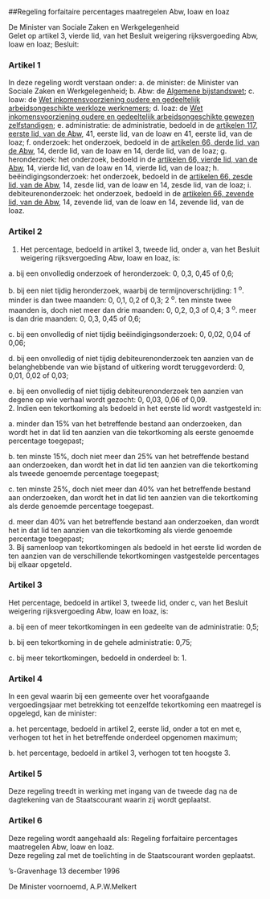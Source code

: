 <meta http-equiv='Content-Type' content='text/html; charset=utf-8' />

##Regeling forfaitaire percentages maatregelen Abw, Ioaw en Ioaz

De Minister van Sociale Zaken en Werkgelegenheid  
Gelet op artikel 3, vierde lid, van het Besluit weigering rijksvergoeding Abw, Ioaw en Ioaz;
Besluit:    

### Artikel  1  

In deze regeling wordt verstaan onder:   a. de minister:  de Minister van Sociale Zaken en Werkgelegenheid;    b. Abw:  de [Algemene bijstandswet](../../../../../../../../../../wet/algemene/bijstandswet/BWBR0007333/README.md);    c. Ioaw:  de [Wet inkomensvoorziening oudere en gedeeltelijk arbeidsongeschikte werkloze werknemers](../../../../../../../../../../wet/wet/inkomensvoorziening/oudere/en/gedeeltelijk/arbeidsongeschikte/werkloze/etc/BWBR0004044/README.md);    d. Ioaz:  de [Wet inkomensvoorziening oudere en gedeeltelijk arbeidsongeschikte gewezen zelfstandigen](../../../../../../../../../../wet/wet/inkomensvoorziening/oudere/en/gedeeltelijk/arbeidsongeschikte/gewezen/etc/BWBR0004163/README.md);    e. administratie:  de administratie, bedoeld in de [artikelen 117, eerste lid, van de Abw](../../../../../../../../../../wet/algemene/bijstandswet/BWBR0007333/README.md), 41, eerste lid, van de Ioaw en 41, eerste lid, van de Ioaz;    f. onderzoek:  het onderzoek, bedoeld in de [artikelen 66, derde lid, van de Abw](../../../../../../../../../../wet/algemene/bijstandswet/BWBR0007333/README.md), 14, derde lid, van de Ioaw en 14, derde lid, van de Ioaz;    g. heronderzoek:  het onderzoek, bedoeld in de [artikelen 66, vierde lid, van de Abw](../../../../../../../../../../wet/algemene/bijstandswet/BWBR0007333/README.md), 14, vierde lid, van de Ioaw en 14, vierde lid, van de Ioaz;    h. beëindigingsonderzoek:  het onderzoek, bedoeld in de [artikelen 66, zesde lid, van de Abw](../../../../../../../../../../wet/algemene/bijstandswet/BWBR0007333/README.md), 14, zesde lid, van de Ioaw en 14, zesde lid, van de Ioaz;    i. debiteurenonderzoek:  het onderzoek, bedoeld in de [artikelen 66, zevende lid, van de Abw](../../../../../../../../../../wet/algemene/bijstandswet/BWBR0007333/README.md), 14, zevende lid, van de Ioaw en 14, zevende lid, van de Ioaz.     

### Artikel  2  

1.  Het percentage, bedoeld in artikel 3, tweede lid, onder a, van het Besluit weigering rijksvergoeding Abw, Ioaw en Ioaz, is: 

a. bij een onvolledig onderzoek of heronderzoek: 0, 0,3, 0,45 of 0,6;  

b. bij een niet tijdig heronderzoek, waarbij de termijnoverschrijding: 1 <sup>o</sup>. minder is dan twee maanden: 0, 0,1, 0,2 of 0,3; 2 <sup>o</sup>. ten minste twee maanden is, doch niet meer dan drie maanden: 0, 0,2, 0,3 of 0,4; 3 <sup>o</sup>. meer is dan drie maanden: 0, 0,3, 0,45 of 0,6;  

c. bij een onvolledig of niet tijdig beëindigingsonderzoek: 0, 0,02, 0,04 of 0,06;  

d. bij een onvolledig of niet tijdig debiteurenonderzoek ten aanzien van de belanghebbende van wie bijstand of uitkering wordt teruggevorderd: 0, 0,01, 0,02 of 0,03;  

e. bij een onvolledig of niet tijdig debiteurenonderzoek ten aanzien van degene op wie verhaal wordt gezocht: 0, 0,03, 0,06 of 0,09.     
2.  Indien een tekortkoming als bedoeld in het eerste lid wordt vastgesteld in: 

a. minder dan 15% van het betreffende bestand aan onderzoeken, dan wordt het in dat lid ten aanzien van die tekortkoming als eerste genoemde percentage toegepast;  

b. ten minste 15%, doch niet meer dan 25% van het betreffende bestand aan onderzoeken, dan wordt het in dat lid ten aanzien van die tekortkoming als tweede genoemde percentage toegepast;  

c. ten minste 25%, doch niet meer dan 40% van het betreffende bestand aan onderzoeken, dan wordt het in dat lid ten aanzien van die tekortkoming als derde genoemde percentage toegepast.  

d. meer dan 40% van het betreffende bestand aan onderzoeken, dan wordt het in dat lid ten aanzien van die tekortkoming als vierde genoemde percentage toegepast;     
3.  Bij samenloop van tekortkomingen als bedoeld in het eerste lid worden de ten aanzien van de verschillende tekortkomingen vastgestelde percentages bij elkaar opgeteld.   

### Artikel  3  

Het percentage, bedoeld in artikel 3, tweede lid, onder c, van het Besluit weigering rijksvergoeding Abw, Ioaw en Ioaz, is: 

a. bij een of meer tekortkomingen in een gedeelte van de administratie: 0,5;  

b. bij een tekortkoming in de gehele administratie: 0,75;  

c. bij meer tekortkomingen, bedoeld in onderdeel b: 1.    

### Artikel  4  

In een geval waarin bij een gemeente over het voorafgaande vergoedingsjaar met betrekking tot eenzelfde tekortkoming een maatregel is opgelegd, kan de minister: 

a. het percentage, bedoeld in artikel 2, eerste lid, onder a tot en met e, verhogen tot het in het betreffende onderdeel opgenomen maximum;  

b. het percentage, bedoeld in artikel 3, verhogen tot ten hoogste 3.    

### Artikel  5  

Deze regeling treedt in werking met ingang van de tweede dag na de dagtekening van de Staatscourant waarin zij wordt geplaatst.  

### Artikel  6  

Deze regeling wordt aangehaald als: Regeling forfaitaire percentages maatregelen Abw, Ioaw en Ioaz.  
Deze regeling zal met de toelichting in de Staatscourant worden geplaatst.   

’s-Gravenhage 
13 december 1996    

De 
Minister voornoemd, 
A.P.W.Melkert    

